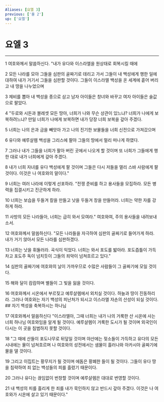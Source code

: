 ```yaml
---
Aliases: [요엘 3]
previous: ['욜 2']
up: ['요엘']
---
```

# 요엘 3

***


1 여호와께서 말씀하신다. "내가 유다와 이스라엘을 원상태로 회복시킬 때에 

2 모든 나라를 모아 그들을 심판의 골짜기로 데리고 가서 그들이 내 백성에게 행한 일에 대하여 내가 거기서 그들을 심판할 것이다. 그들이 이스라엘 백성을 온 세계에 흩어 버리고 내 땅을 나누었으며 

3 제비를 뽑아 내 백성을 종으로 삼고 남자 아이들은 창녀와 바꾸고 여자 아이들은 술값으로 팔았다. 

4 "두로와 시돈과 블레셋 모든 땅아, 너희가 나와 무슨 상관이 있느냐? 너희가 나에게 보복하려느냐? 만일 너희가 나에게 보복하면 내가 당장 너희 보복을 갚아 주겠다. 

5 너희는 나의 은과 금을 빼앗아 가고 나의 진기한 보물들을 너희 신전으로 가져갔으며 

6 유다와 예루살렘 백성을 그리스에 팔아 그들의 땅에서 멀리 떠나게 하였다. 

7 그러나 내가 그들을 너희가 팔아 버린 곳에서 나오게 할 것이며 또 너희가 그들에게 행한 대로 내가 너희에게 갚아 주겠다. 

8 내가 너희 자녀를 유다 백성에게 팔 것이며 그들은 다시 저들을 멀리 스바 사람에게 팔 것이다. 이것은 나 여호와의 말이다." 

9 너희는 여러 나라에 이렇게 선포하라. "전쟁 준비를 하고 용사들을 모집하라. 모든 병력을 집결시키고 진군하게 하라. 

10 너희는 보습을 두들겨 칼을 만들고 낫을 두들겨 창을 만들어라. 너희는 약한 자를 강하게 하라. 

11 사방의 모든 나라들아, 너희는 급히 와서 모여라." 여호와여, 주의 용사들을 내려보내소서. 

12 여호와께서 말씀하신다. "모든 나라들을 자극하여 심판의 골짜기로 들어가게 하라. 내가 거기 앉아서 모든 나라를 심판하겠다. 

13 너희는 낫을 휘둘러라. 곡식이 익었다. 너희는 와서 포도를 밟아라. 포도즙틀이 가득 차고 포도주 독이 넘치듯이 그들의 죄악이 넘쳐흐르고 있다." 

14 심판의 골짜기에 여호와의 날이 가까우므로 수많은 사람들이 그 골짜기에 모일 것이다. 

15 해와 달이 캄캄하며 별들이 그 빛을 잃을 것이다. 

16 여호와께서 시온에서 부르짖고 예루살렘에서 외치실 것이다. 하늘과 땅이 진동하리라. 그러나 여호와는 자기 백성의 피난처가 되시고 이스라엘 자손의 산성이 되실 것이다. ## 자기 백성을 축복하시는 하나님 

17 여호와께서 말씀하신다 "이스라엘아, 그때 너희는 내가 나의 거룩한 산 시온에 사는 너희 하나님 여호와임을 알게 될 것이다. 예루살렘이 거룩한 도시가 될 것이며 외국인이 다시는 이 곳을 침범하지 못할 것이다. 

18 "그 때에 산들이 포도나무로 뒤덮일 것이며 야산에는 젖소들이 가득하고 유다의 모든 시내에는 물이 넘쳐흐르며 나 여호와의 성전에서는 샘물이 흘러나와 아카시아 골짜기에 물을 댈 것이다. 

19 그리고 이집트는 황무지가 될 것이며 에돔은 황폐한 들이 될 것이다. 그들이 유다 땅을 침략하여 죄 없는 백성들의 피를 흘렸기 때문이다. 

20 그러나 유다는 끊임없이 번창할 것이며 예루살렘은 대대로 번영할 것이다. 

21 내 백성의 피를 흘리게 한 죄를 내가 묵인하지 않고 반드시 갚아 주겠다. 이것은 나 여호와가 시온에 살고 있기 때문이다."
